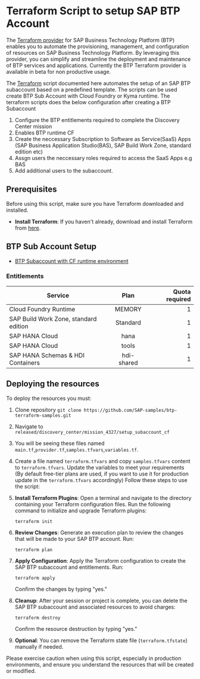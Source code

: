 # Terraform Script to setup SAP BTP Account 
The [Terraform provider](https://registry.terraform.io/providers/SAP/btp/latest) for SAP Business Technology Platform (BTP) enables you to automate the provisioning, management, and configuration of resources on SAP Business Technology Platform. By leveraging this provider, you can simplify and streamline the deployment and maintenance of BTP services and applications. Currently the BTP Terraform provider is available in beta for non productive usage. 

The [Terraform](https://www.terraform.io/) script  documented here automates the setup of an SAP BTP subaccount based on a predefined template. The scripts can be used create BTP Sub Account with Cloud Foundry or Kyma runtime. The terraform scripts does the below configuration after creating a BTP Subaccount

1. Configure the BTP entitlements required to complete the Discovery Center mission
2. Enables BTP runtime CF
3. Create the neccessary Subscription to Software as Service(SaaS) Apps (SAP Business Application Studio(BAS), SAP Build Work Zone, standard edition etc)
4. Assgn users the neccessary roles required to access the SaaS Apps e.g BAS
5. Add additional users to the subaccount.

## Prerequisites

Before using this script, make sure you have Terraform downloaded and installed.

- **Install Terraform**: If you haven't already, download and install Terraform from [here](https://www.terraform.io/downloads.html).

## BTP Sub Account Setup

- [BTP Subaccount with CF runtime environment](#btp-subaccount-with-cf-runtime-environment)

 ### Entitlements

| Service     |      Plan      |  Quota required |
| ------------- | :-----------: | ----: |
| Cloud Foundry Runtime     | MEMORY | 1 |
| SAP Build Work Zone, standard edition    |  Standard    |   1 |
| SAP HANA Cloud |   hana    |    1 |
| SAP HANA Cloud |   tools   |    1 |
| SAP HANA Schemas & HDI Containers |   hdi-shared   |    1 |

## Deploying the resources

To deploy the resources you must:
1. Clone repository `git clone https://github.com/SAP-samples/btp-terraform-samples.git`
2. Navigate to `released/discovery_center/mission_4327/setup_subaccount_cf`
3. You will be seeing these files named `main.tf`,`provider.tf`,`samples.tfvars`,`variables.tf`.
4. Create a file named `terraform.tfvars` and copy `samples.tfvars` content to `terraform.tfvars`. Update the variables to meet your requirements (By default free-tier plans are used, if you want to use it for production update in the `terraform.tfvars` accordingly)
Follow these steps to use the script:
5. **Install Terraform Plugins**: Open a terminal and navigate to the directory containing your Terraform configuration files. Run the following command to initialize and upgrade Terraform plugins:

    ```shell
    terraform init
    ```

6. **Review Changes**: Generate an execution plan to review the changes that will be made to your SAP BTP account. Run:

    ```shell
    terraform plan
    ```

7. **Apply Configuration**: Apply the Terraform configuration to create the SAP BTP subaccount and entitlements. Run:

    ```shell
    terraform apply
    ```

    Confirm the changes by typing "yes."

8. **Cleanup**: After your session or project is complete, you can delete the SAP BTP subaccount and associated resources to avoid charges:

    ```shell
    terraform destroy
    ```

    Confirm the resource destruction by typing "yes."

9. **Optional**: You can remove the Terraform state file (`terraform.tfstate`) manually if needed.

Please exercise caution when using this script, especially in production environments, and ensure you understand the resources that will be created or modified.
